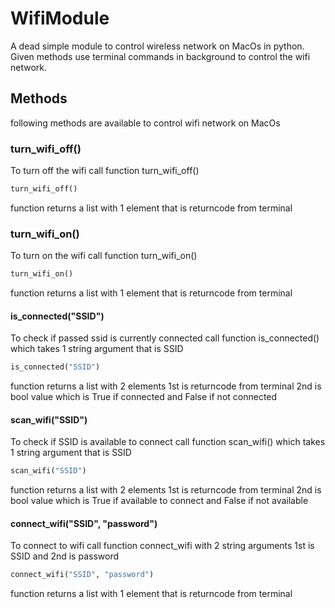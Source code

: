 # WifiModule
A dead simple module to control wireless network on MacOs in python.
Given methods use terminal commands in background to control the wifi network.


## Methods

following methods are available to control wifi network on MacOs

### turn_wifi_off()
To turn off the wifi call function turn_wifi_off()
```python
turn_wifi_off()
```

function returns a list with 1 element that is returncode from terminal

### turn_wifi_on()
To turn on the wifi call function turn_wifi_on()
```python
turn_wifi_on()
```

function returns a list with 1 element that is returncode from terminal

#### is_connected("SSID")
To check if passed ssid is currently connected call function is_connected() which takes 1 string argument that is SSID
```python
is_connected("SSID")
```

function returns a list with 2 elements 1st is returncode from terminal 2nd is bool value which is True if connected and False if not connected

#### scan_wifi("SSID")
To check if SSID is available to connect call function scan_wifi() which takes 1 string argument that is SSID
```python
scan_wifi("SSID")
```

function returns a list with 2 elements 1st is returncode from terminal 2nd is bool value which is True if available to connect and False if not available

#### connect_wifi("SSID", "password")
To connect to wifi call function connect_wifi with 2 string arguments 1st is SSID and 2nd is password 
```python
connect_wifi("SSID", "password")
```

function returns a list with 1 element that is returncode from terminal


